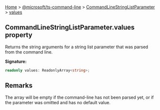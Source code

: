 [Home](./index) &gt; [@microsoft/ts-command-line](./ts-command-line.md) &gt; [CommandLineStringListParameter](./ts-command-line.commandlinestringlistparameter.md) &gt; [values](./ts-command-line.commandlinestringlistparameter.values.md)

## CommandLineStringListParameter.values property

Returns the string arguments for a string list parameter that was parsed from the command line.

<b>Signature:</b>

```typescript
readonly values: ReadonlyArray<string>;
```

## Remarks

The array will be empty if the command-line has not been parsed yet, or if the parameter was omitted and has no default value.

